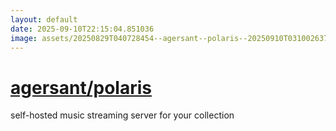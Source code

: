 ```yaml
---
layout: default
date: 2025-09-10T22:15:04.851036
image: assets/20250829T040728454--agersant--polaris--20250910T031002637--cropped.png
---
```


# [agersant/polaris](https://github.com/agersant/polaris)

self-hosted music streaming server for your collection
